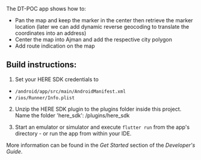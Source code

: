 The DT-POC app shows how to:
- Pan the map and keep the marker in the center then retrieve the marker location (later we can add dynamic reverse geocoding to translate the coordinates into an address)
- Center the map into Ajman and add the respective city polygon
- Add route indication on the map


Build instructions:
-------------------

1) Set your HERE SDK credentials to
- `/android/app/src/main/AndroidManifest.xml`
- `/ios/Runner/Info.plist`

2) Unzip the HERE SDK plugin to the plugins folder inside this project. Name the folder 'here_sdk': /plugins/here_sdk

3) Start an emulator or simulator and execute `flutter run` from the app's directory - or run the app from within your IDE.

More information can be found in the _Get Started_ section of the _Developer's Guide_.
